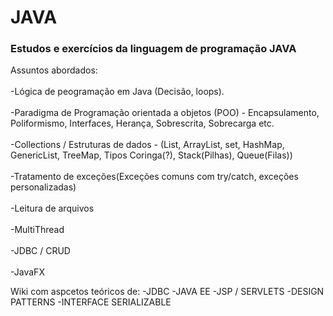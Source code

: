 # JAVA<br>
<h3>Estudos e exercícios da linguagem de programação JAVA</h3>

Assuntos abordados:<br><br>
-Lógica de peogramação em Java (Decisão, loops).<br><br>
-Paradigma de Programação orientada a objetos (POO) - Encapsulamento, Poliformismo, Interfaces, Herança, Sobrescrita, Sobrecarga etc.<br><br>
-Collections / Estruturas de dados - (List, ArrayList, set, HashMap, GenericList, TreeMap, Tipos Coringa(?), Stack(Pilhas), Queue(Filas))<br><br>
-Tratamento de exceções(Exceções comuns com try/catch, exceções personalizadas) <br><br>
-Leitura de arquivos<br><br>
-MultiThread<br><br>
-JDBC / CRUD<br><br>
-JavaFX

Wiki com aspcetos teóricos de:
-JDBC
-JAVA EE
-JSP / SERVLETS
-DESIGN PATTERNS
-INTERFACE SERIALIZABLE



